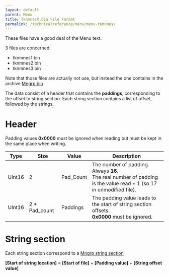 ```yaml
---
layout: default
parent: Menu
title: TknmnesX.bin File Format
permalink: /technicalreference/menu/menu-tkmnmes/
---
```

These files have a good deal of the Menu text.

3 files are concerned:
* tknmnes1.bin
* tknmnes2.bin
* tknmnes3.bin

Note that those files are actually not use, but instead the one contains in the archive [Mngrp.bin](../Menu_mngrp_bin)

The data consist of a header that contains the __paddings__, corresponding to the offset to string section. Each string section contains a list of offset, followed by the strings.

# Header

Padding values **0x0000** must be ignored when reading but must be kept in the same place when writing.

| Type   | Size          | Value     | Description                                                                                                               |
|--------|---------------|-----------|---------------------------------------------------------------------------------------------------------------------------|
| UInt16 | 2             | Pad_Count | The number of padding. Always **16**.<br/>The real number of padding is the value read + 1 (so 17 in unmodified file).                                                                                    |
| UInt16 | 2 * Pad_count | Paddings  | The padding value leads to the start of string section offsets.<br/> **0x0000** must be ignored.  |

# String section
Each string section correspond to a [Mngrp string section](../Menu_mngrp_strings_section)

**\[Start of string location\]** = **\[Start of file\]** + **\[Padding value\]** + **\[String offset value\]**
